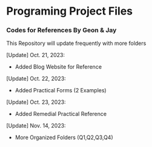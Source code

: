 # Programing Project Files
### Codes for References By Geon & Jay

This Repository will update frequently with more folders

[Update] Oct. 21, 2023:
- Added Blog Website for Reference

[Update] Oct. 22, 2023:
- Added Practical Forms (2 Examples)

[Update] Oct. 23, 2023:
- Added Remedial Practical Reference

[Update] Nov. 14, 2023:
- More Organized Folders (Q1,Q2,Q3,Q4)
